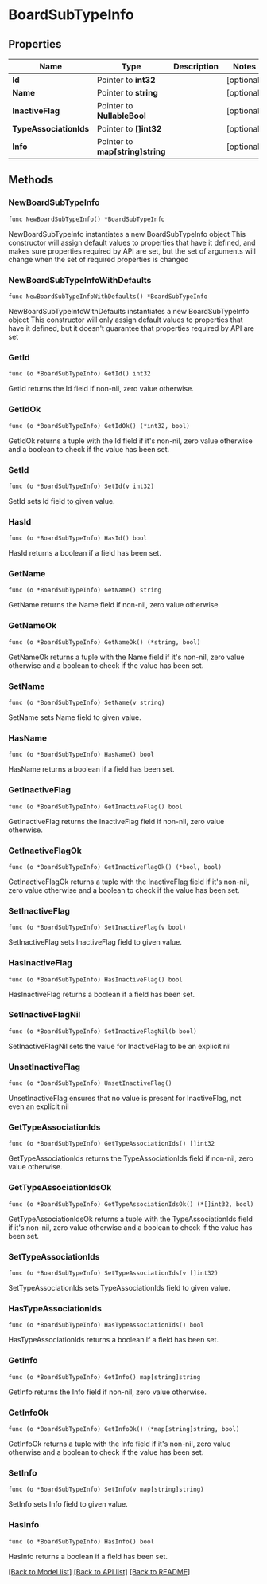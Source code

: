 # BoardSubTypeInfo

## Properties

Name | Type | Description | Notes
------------ | ------------- | ------------- | -------------
**Id** | Pointer to **int32** |  | [optional] 
**Name** | Pointer to **string** |  | [optional] 
**InactiveFlag** | Pointer to **NullableBool** |  | [optional] 
**TypeAssociationIds** | Pointer to **[]int32** |  | [optional] 
**Info** | Pointer to **map[string]string** |  | [optional] 

## Methods

### NewBoardSubTypeInfo

`func NewBoardSubTypeInfo() *BoardSubTypeInfo`

NewBoardSubTypeInfo instantiates a new BoardSubTypeInfo object
This constructor will assign default values to properties that have it defined,
and makes sure properties required by API are set, but the set of arguments
will change when the set of required properties is changed

### NewBoardSubTypeInfoWithDefaults

`func NewBoardSubTypeInfoWithDefaults() *BoardSubTypeInfo`

NewBoardSubTypeInfoWithDefaults instantiates a new BoardSubTypeInfo object
This constructor will only assign default values to properties that have it defined,
but it doesn't guarantee that properties required by API are set

### GetId

`func (o *BoardSubTypeInfo) GetId() int32`

GetId returns the Id field if non-nil, zero value otherwise.

### GetIdOk

`func (o *BoardSubTypeInfo) GetIdOk() (*int32, bool)`

GetIdOk returns a tuple with the Id field if it's non-nil, zero value otherwise
and a boolean to check if the value has been set.

### SetId

`func (o *BoardSubTypeInfo) SetId(v int32)`

SetId sets Id field to given value.

### HasId

`func (o *BoardSubTypeInfo) HasId() bool`

HasId returns a boolean if a field has been set.

### GetName

`func (o *BoardSubTypeInfo) GetName() string`

GetName returns the Name field if non-nil, zero value otherwise.

### GetNameOk

`func (o *BoardSubTypeInfo) GetNameOk() (*string, bool)`

GetNameOk returns a tuple with the Name field if it's non-nil, zero value otherwise
and a boolean to check if the value has been set.

### SetName

`func (o *BoardSubTypeInfo) SetName(v string)`

SetName sets Name field to given value.

### HasName

`func (o *BoardSubTypeInfo) HasName() bool`

HasName returns a boolean if a field has been set.

### GetInactiveFlag

`func (o *BoardSubTypeInfo) GetInactiveFlag() bool`

GetInactiveFlag returns the InactiveFlag field if non-nil, zero value otherwise.

### GetInactiveFlagOk

`func (o *BoardSubTypeInfo) GetInactiveFlagOk() (*bool, bool)`

GetInactiveFlagOk returns a tuple with the InactiveFlag field if it's non-nil, zero value otherwise
and a boolean to check if the value has been set.

### SetInactiveFlag

`func (o *BoardSubTypeInfo) SetInactiveFlag(v bool)`

SetInactiveFlag sets InactiveFlag field to given value.

### HasInactiveFlag

`func (o *BoardSubTypeInfo) HasInactiveFlag() bool`

HasInactiveFlag returns a boolean if a field has been set.

### SetInactiveFlagNil

`func (o *BoardSubTypeInfo) SetInactiveFlagNil(b bool)`

 SetInactiveFlagNil sets the value for InactiveFlag to be an explicit nil

### UnsetInactiveFlag
`func (o *BoardSubTypeInfo) UnsetInactiveFlag()`

UnsetInactiveFlag ensures that no value is present for InactiveFlag, not even an explicit nil
### GetTypeAssociationIds

`func (o *BoardSubTypeInfo) GetTypeAssociationIds() []int32`

GetTypeAssociationIds returns the TypeAssociationIds field if non-nil, zero value otherwise.

### GetTypeAssociationIdsOk

`func (o *BoardSubTypeInfo) GetTypeAssociationIdsOk() (*[]int32, bool)`

GetTypeAssociationIdsOk returns a tuple with the TypeAssociationIds field if it's non-nil, zero value otherwise
and a boolean to check if the value has been set.

### SetTypeAssociationIds

`func (o *BoardSubTypeInfo) SetTypeAssociationIds(v []int32)`

SetTypeAssociationIds sets TypeAssociationIds field to given value.

### HasTypeAssociationIds

`func (o *BoardSubTypeInfo) HasTypeAssociationIds() bool`

HasTypeAssociationIds returns a boolean if a field has been set.

### GetInfo

`func (o *BoardSubTypeInfo) GetInfo() map[string]string`

GetInfo returns the Info field if non-nil, zero value otherwise.

### GetInfoOk

`func (o *BoardSubTypeInfo) GetInfoOk() (*map[string]string, bool)`

GetInfoOk returns a tuple with the Info field if it's non-nil, zero value otherwise
and a boolean to check if the value has been set.

### SetInfo

`func (o *BoardSubTypeInfo) SetInfo(v map[string]string)`

SetInfo sets Info field to given value.

### HasInfo

`func (o *BoardSubTypeInfo) HasInfo() bool`

HasInfo returns a boolean if a field has been set.


[[Back to Model list]](../README.md#documentation-for-models) [[Back to API list]](../README.md#documentation-for-api-endpoints) [[Back to README]](../README.md)


